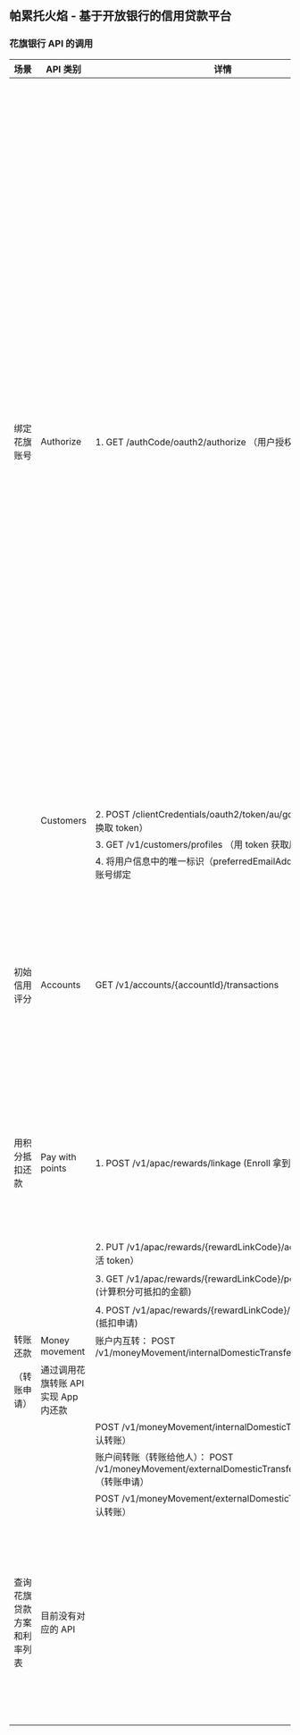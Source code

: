 帕累托火焰 - 基于开放银行的信用贷款平台
---

### 花旗银行 API 的调用 
| 场景   | API 类别 | 详情 | 说明 |
| ------------- | ------------- | ------- | ------- |
| 绑定花旗账号  | Authorize  | 1. GET /authCode/oauth2/authorize （用户授权，获取 code）| 注册平台账号后，点击所有其他功能，都要求绑定花旗账号，否则无法使用。对于没有花旗账号的用户，鼓励其去开设花旗账号（比如跳转到花旗信用卡的申请入口，或者后台定期向平台未绑定花旗账号的用户发送推送消息和邮件提醒） |
|             | Customers  | 2. POST /clientCredentials/oauth2/token/au/gcb （用 code 换取 token）  |
|             |            | 3. GET /v1/customers/profiles （用 token 获取用户信息）|
|             |            | 4. 将用户信息中的唯一标识（preferredEmailAddress）与平台账号绑定
| 初始信用评分 | Accounts  | GET /v1/accounts/{accountId}/transactions | 通过获取用户最近 6 个月的交易流水来给用户确定一个初始信用评分 |
| 用积分抵扣还款 | Pay with points | 1. POST /v1/apac/rewards/linkage (Enroll 拿到 token ) | 在用户还款时，使用其花旗积分抵扣一定金额 |
|              |                 | 2. PUT /v1/apac/rewards/{rewardLinkCode}/activations （激活 token）
 |              |
 |             |                  | 3. GET /v1/apac/rewards/{rewardLinkCode}/pointBalance (计算积分可抵扣的金额)
 | |
 | | | 4. POST /v1/apac/rewards/{rewardLinkCode}/redemption (抵扣申请) | |
 | 转账还款 | Money movement | 账户内互转： POST /v1/moneyMovement/internalDomesticTransfers/preprocess
                            （转账申请） | 通过调用花旗转账 API 实现 App 内还款 |
 | | | POST /v1/moneyMovement/internalDomesticTransfers （确认转账） | |
 | | | 账户间转账（转账给他人）： POST /v1/moneyMovement/externalDomesticTransfer/preprocess （转账申请） | |
 | | | POST /v1/moneyMovement/externalDomesticTransfers （确认转账） | |
 | 查询花旗贷款方案和利率列表 | 目前没有对应的 API |  | 如果开放此接口，可以在平台里根据用户的需求推荐相应的贷款方案 | 